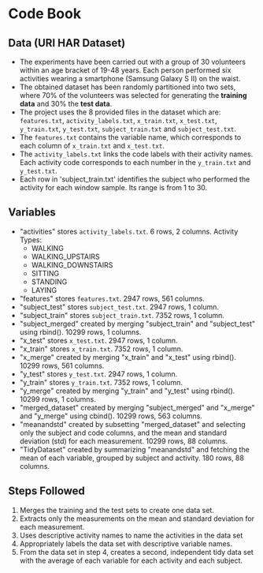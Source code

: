 # Code Book

## Data (URI HAR Dataset)
- The experiments have been carried out with a group of 30 volunteers within an age bracket of 19-48 years. Each person performed six activities wearing a smartphone (Samsung Galaxy S II) on the waist. 
- The obtained dataset has been randomly partitioned into two sets, where 70% of the volunteers was selected for generating the **training data** and 30% the **test data**. 
- The project uses the 8 provided files in the dataset  which are: `features.txt`, `activity_labels.txt`, `x_train.txt`, `x_test.txt`, `y_train.txt`, `y_test.txt`, `subject_train.txt` and `subject_test.txt`. 
- The `features.txt` contains the variable name, which corresponds to each column of `x_train.txt` and `x_test.txt`. 
- The `activity_labels.txt` links the code labels with their activity names. Each activity code corresponds to each number in the `y_train.txt` and `y_test.txt`.
- Each row in 'subject_train.txt' identifies the subject who performed the activity for each window sample. Its range is from 1 to 30. 

## Variables 

- "activities"            stores `activity_labels.txt`.  6 rows, 2 columns. Activity Types:
  + WALKING    
  + WALKING_UPSTAIRS 
  + WALKING_DOWNSTAIRS
  + SITTING   
  + STANDING
  + LAYING
- "features"              stores `features.txt`. 2947 rows, 561 columns.
- "subject_test"          stores `subject_test.txt`. 2947 rows, 1 column.
- "subject_train"         stores `subject_train.txt`. 7352  rows, 1 column.
- "subject_merged"        created by merging "subject_train" and "subject_test" using rbind(). 10299 rows, 1 columns.   
- "x_test"                stores `x_test.txt`. 2947 rows, 1 column.
- "x_train"               stores `x_train.txt`. 7352  rows, 1 column.
- "x_merge"               created by merging "x_train" and "x_test" using rbind(). 10299 rows, 561 columns.  
- "y_test"                stores `y_test.txt`. 2947 rows, 1 column.
- "y_train"               stores `y_train.txt`. 7352  rows, 1 column.
- "y_merge"               created by merging "y_train" and "y_test" using rbind(). 10299 rows, 1 columns. 
- "merged_dataset"        created by merging "subject_merged" and "x_merge" and "y_merge" using cbind(). 10299 rows, 563 columns. 
- "meanandstd"            created by subsetting "merged_dataset" and selecting only the subject and code columns, and the mean and standard deviation (std) for each measurement. 10299 rows, 88 columns. 
- "TidyDataset"           created by summarizing "meanandstd" and fetching the mean of each variable, grouped by subject and activity. 180 rows, 88 columns.

## Steps Followed 
1. Merges the training and the test sets to create one data set.
2. Extracts only the measurements on the mean and standard deviation for each measurement.
3. Uses descriptive activity names to name the activities in the data set
4. Appropriately labels the data set with descriptive variable names.
5. From the data set in step 4, creates a second, independent tidy data set with the average of each variable for each activity and each subject.
